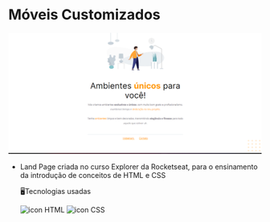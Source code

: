 # Móveis Customizados

  <img src="imagens/exemplo.png" alt="imagem completo da página Móveis Customizados">

- Land Page criada no curso Explorer da Rocketseat, para o ensinamento da introdução de conceitos de HTML e CSS

  🖥️Tecnologias usadas

  <img src="https://www.alura.com.br/artigos/assets/html-css-js/imagem-1.png" alt="icon HTML" width="50px">

  <img src="https://img.freepik.com/icones-gratis/css_318-698167.jpg" alt="icon CSS" width="50px">